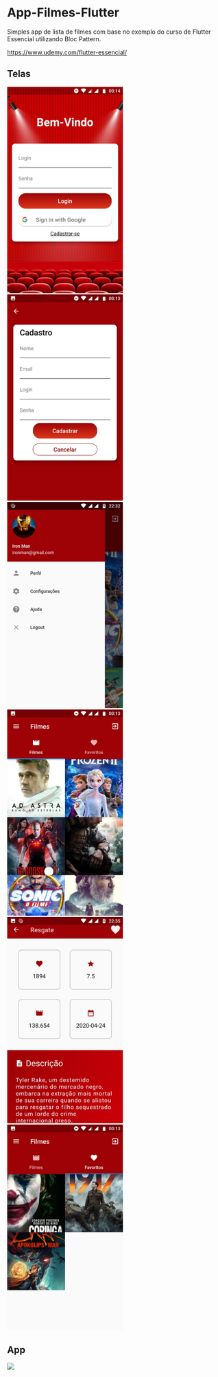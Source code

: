 # App-Filmes-Flutter

Simples app de lista de filmes com base no exemplo do curso de Flutter Essencial utilizando Bloc Pattern.

https://www.udemy.com/flutter-essencial/

## Telas

<img src="screenshots/login.jpeg" height="480px">  <img src="screenshots/cadastro.jpeg" height="480px">  <img src="screenshots/drawer.jpeg" height="480px">  <img src="screenshots/grid_filmes.jpeg" height="480px">  <img src="screenshots/descricao.jpeg" height="480px">  <img src="screenshots/favoritos.jpeg" height="480px">

## App
<img src="screenshots/video_1.gif" height="480px" >

